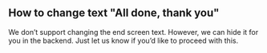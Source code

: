 ## How to change text "All done, thank you"

We don’t support changing the end screen text. However, we can hide it for you in the backend. Just let us know if you’d like to proceed with this.
